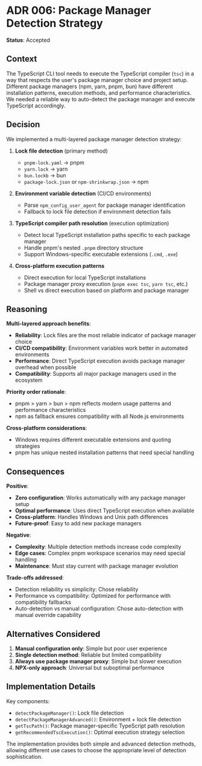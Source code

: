 # ADR 006: Package Manager Detection Strategy

**Status**: Accepted

## Context

The TypeScript CLI tool needs to execute the TypeScript compiler (`tsc`) in a way that respects the user's package manager choice and project setup. Different package managers (npm, yarn, pnpm, bun) have different installation patterns, execution methods, and performance characteristics. We needed a reliable way to auto-detect the package manager and execute TypeScript accordingly.

## Decision

We implemented a multi-layered package manager detection strategy:

1. **Lock file detection** (primary method)
   - `pnpm-lock.yaml` → pnpm
   - `yarn.lock` → yarn
   - `bun.lockb` → bun
   - `package-lock.json` or `npm-shrinkwrap.json` → npm

2. **Environment variable detection** (CI/CD environments)
   - Parse `npm_config_user_agent` for package manager identification
   - Fallback to lock file detection if environment detection fails

3. **TypeScript compiler path resolution** (execution optimization)
   - Detect local TypeScript installation paths specific to each package manager
   - Handle pnpm's nested `.pnpm` directory structure
   - Support Windows-specific executable extensions (`.cmd`, `.exe`)

4. **Cross-platform execution patterns**
   - Direct execution for local TypeScript installations
   - Package manager proxy execution (`pnpm exec tsc`, `yarn tsc`, etc.)
   - Shell vs direct execution based on platform and package manager

## Reasoning

**Multi-layered approach benefits**:

- **Reliability**: Lock files are the most reliable indicator of package manager choice
- **CI/CD compatibility**: Environment variables work better in automated environments
- **Performance**: Direct TypeScript execution avoids package manager overhead when possible
- **Compatibility**: Supports all major package managers used in the ecosystem

**Priority order rationale**:

- pnpm > yarn > bun > npm reflects modern usage patterns and performance characteristics
- npm as fallback ensures compatibility with all Node.js environments

**Cross-platform considerations**:

- Windows requires different executable extensions and quoting strategies
- pnpm has unique nested installation patterns that need special handling

## Consequences

**Positive**:

- **Zero configuration**: Works automatically with any package manager setup
- **Optimal performance**: Uses direct TypeScript execution when available
- **Cross-platform**: Handles Windows and Unix path differences
- **Future-proof**: Easy to add new package managers

**Negative**:

- **Complexity**: Multiple detection methods increase code complexity
- **Edge cases**: Complex pnpm workspace scenarios may need special handling
- **Maintenance**: Must stay current with package manager evolution

**Trade-offs addressed**:

- Detection reliability vs simplicity: Chose reliability
- Performance vs compatibility: Optimized for performance with compatibility fallbacks
- Auto-detection vs manual configuration: Chose auto-detection with manual override capability

## Alternatives Considered

1. **Manual configuration only**: Simple but poor user experience
2. **Single detection method**: Reliable but limited compatibility
3. **Always use package manager proxy**: Simple but slower execution
4. **NPX-only approach**: Universal but suboptimal performance

## Implementation Details

Key components:

- `detectPackageManager()`: Lock file detection
- `detectPackageManagerAdvanced()`: Environment + lock file detection
- `getTscPath()`: Package manager-specific TypeScript path resolution
- `getRecommendedTscExecution()`: Optimal execution strategy selection

The implementation provides both simple and advanced detection methods, allowing different use cases to choose the appropriate level of detection sophistication.
